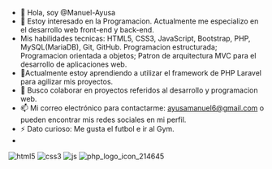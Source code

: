 - 👋 Hola, soy @Manuel-Ayusa
- 👀 Estoy interesado en la Programacion. Actualmente me especializo en el desarrollo web front-end y back-end.
- Mis habilidades tecnicas: HTML5, CSS3, JavaScript, Bootstrap, PHP, MySQL(MariaDB), Git, GitHub. Programacion estructurada; Programacion orientada a objetos; Patron de arquitectura MVC para el desarrollo de aplicaciones web.   
- 🌱Actualmente estoy aprendiendo a utilizar el framework de PHP Laravel para agilizar mis proyectos.
- 💞️ Busco colaborar en proyectos referidos al desarrollo y programacion web.
- 📫 Mi correo electrónico para contactarme: ayusamanuel6@gmail.com o pueden encontrar mis redes sociales en mi perfil.
- ⚡ Dato curioso: Me gusta el futbol e ir al Gym.
- 
![html5](https://github.com/Manuel-Ayusa/Manuel-Ayusa/assets/166891950/6dbdd16a-7e1c-48f2-b57b-8c4ff4b1d0a1)  ![css3](https://github.com/Manuel-Ayusa/Manuel-Ayusa/assets/166891950/a9700ec4-d36f-44e0-af26-eb034fde37de)  ![js](https://github.com/Manuel-Ayusa/Manuel-Ayusa/assets/166891950/27acb4d3-08e0-4e57-ab4e-1d0403a131d3)  ![php_logo_icon_214645](https://github.com/Manuel-Ayusa/Manuel-Ayusa/assets/166891950/69270a87-efc6-46d1-a290-05499ca7e9ec) 

<!---
Manuel-Ayusa/Manuel-Ayusa is a ✨ special ✨ repository because its `README.md` (this file) appears on your GitHub profile.
You can click the Preview link to take a look at your changes.
--->
